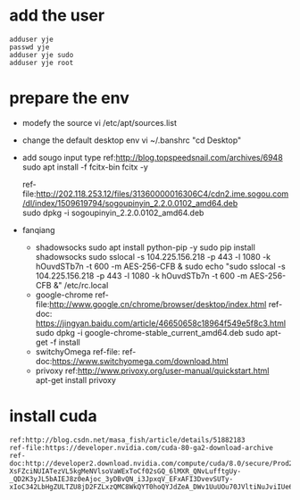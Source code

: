 # add the user
	adduser yje 
	passwd yje 
	adduser yje sudo
	adduser yje root
# prepare the env
- modefy the source 
	vi /etc/apt/sources.list
- change the default desktop env
	vi ~/.banshrc 
	"cd Desktop"
- add sougo input type
	ref:http://blog.topspeedsnail.com/archives/6948
	sudo apt install -f fcitx-bin fcitx -y
	
	ref-file:http://202.118.253.12/files/31360000016306C4/cdn2.ime.sogou.com/dl/index/1509619794/sogoupinyin_2.2.0.0102_amd64.deb	
	sudo dpkg -i sogoupinyin_2.2.0.0102_amd64.deb

- fanqiang
	- shadowsocks
	sudo apt install python-pip -y 
	sudo pip install shadowsocks
	sudo sslocal -s 104.225.156.218 -p 443 -l 1080 -k hOuvdSTb7n -t 600 -m AES-256-CFB &
	sudo echo "sudo sslocal -s 104.225.156.218 -p 443 -l 1080 -k hOuvdSTb7n -t 600 -m AES-256-CFB &" /etc/rc.local
	- google-chrome
	ref-file:http://www.google.cn/chrome/browser/desktop/index.html
	ref-doc: https://jingyan.baidu.com/article/46650658c18964f549e5f8c3.html
	sudo dpkg -i google-chrome-stable_current_amd64.deb
	sudo apt-get -f install
	- switchyOmega
	ref-file:
	ref-doc:https://www.switchyomega.com/download.html
	- privoxy
	ref:http://www.privoxy.org/user-manual/quickstart.html	
	apt-get install privoxy
	
# install cuda
	ref:http://blog.csdn.net/masa_fish/article/details/51882183
	ref-file:https://developer.nvidia.com/cuda-80-ga2-download-archive
	ref-doc:http://developer2.download.nvidia.com/compute/cuda/8.0/secure/Prod2/docs/sidebar/CUDA_Installation_Guide_Linux.pdf?XsFZciNUIATezVL5kgMeNVlsoVaWExToCf02sGQ_6lMXR_QNvLufftgUy-_QD2K3yJL5bAIEJ8z0eAjoc_3yDBvQN_i3JpxqV_EFxAFI3DvevSUTy-xIoC342LbHgZULTZU8jD2FZLxzQMC8WkQYT0hoQYJdZeA_DWv1UuUOu70JVltiNuJviIUe6Q


